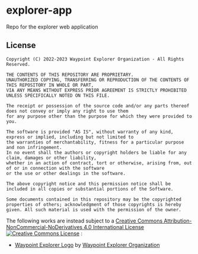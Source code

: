 # explorer-app
Repo for the explorer web application

## License
```
Copyright (C) 2022-2023 Waypoint Explorer Organization - All Rights Reserved.

THE CONTENTS OF THIS REPOSITORY ARE PROPRIETARY.
UNAUTHORIZED COPYING, TRANSFERRING OR REPRODUCTION OF THE CONTENTS OF THIS REPOSITORY IN WHOLE OR PART, 
VIA ANY MEANS WITHOUT EXPRESS PRIOR AGREEMENT IS STRICTLY PROHIBITED UNLESS SPECIFICALLY NOTED ON THIS FILE.

The receipt or possession of the source code and/or any parts thereof does not convey or imply any right to use them
for any purpose other than the purpose for which they were provided to you.

The software is provided "AS IS", without warranty of any kind, express or implied, including but not limited to
the warranties of merchantability, fitness for a particular purpose and non infringement.
In no event shall the authors or copyright holders be liable for any claim, damages or other liability,
whether in an action of contract, tort or otherwise, arising from, out of or in connection with the software
or the use or other dealings in the software.

The above copyright notice and this permission notice shall be included in all copies or substantial portions of the Software.

Some documents contained in this repository may be the copyrighted properties of others; acknowledgment of those copyrights is hereby given. All such material is used with the permission of the owner.
```
The following works are instead subject to a <a rel="license" href="http://creativecommons.org/licenses/by-nc-nd/4.0/">Creative Commons Attribution-NonCommercial-NoDerivatives 4.0 International License</a>
<a rel="license" href="http://creativecommons.org/licenses/by-nc-nd/4.0/"><img alt="Creative Commons License" style="border-width:0" src="https://i.creativecommons.org/l/by-nc-nd/4.0/80x15.png" /></a> :<br/>
- <a rel="Waypoint Explorer Logo" href="https://github.com/Waypoint-Explorer/lss-report/blob/main/img/logo.svg">Waypoint Explorer Logo</a> by <a rel="Waypoint Explorer Organization" href="https://github.com/Waypoint-Explorer">Waypoint Explorer Organization</a>
